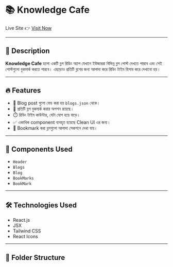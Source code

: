 # 📚 Knowledge Cafe

Live Site 👉 [Visit Now](https://capable-gelato-a763fe.netlify.app/)

---

## 📌 Description

**Knowledge Cafe** হলো একটি ব্লগ রিডিং অ্যাপ যেখানে ইউজাররা বিভিন্ন ব্লগ পোস্ট দেখতে পারবে এবং সেই পোস্টগুলো বুকমার্ক করতে পারবে। এছাড়াও প্রতিটি ব্লগের জন্য আলাদা করে রিডিং টাইম হিসাব করে দেখানো হয়।

---

## 🔥 Features

- 📰 Blog post গুলো ফেচ করা হয় `blogs.json` থেকে।
- 📌 প্রতিটি ব্লগ বুকমার্ক করার অপশন রয়েছে।
- ⏱️ রিডিং টাইম কাউন্টার, যেটা যোগ হয়ে বাড়ে।
- ✅ একাধিক component ব্যবহৃত হয়েছে Clean UI এর জন্য।
- 🎯 Bookmark করা ব্লগগুলো আলাদা সেকশনে দেখা যায়।

---

## 🧩 Components Used

- `Header`
- `Blogs`
- `Blog`
- `BookMarks`
- `BookMark`

---

## 🛠️ Technologies Used

- React.js
- JSX
- Tailwind CSS
- React Icons

---

## 📁 Folder Structure

